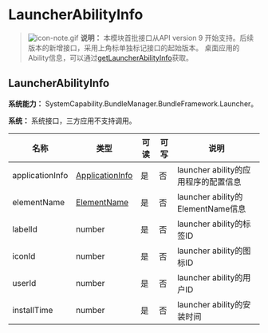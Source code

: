 # LauncherAbilityInfo
> ![icon-note.gif](public_sys-resources/icon-note.gif) **说明：**
> 本模块首批接口从API version 9 开始支持。后续版本的新增接口，采用上角标单独标记接口的起始版本。
桌面应用的Ability信息，可以通过[getLauncherAbilityInfo](js-apis-launcherBundleManager.md#launcherbundlemanagergetlauncherabilityinfo9)获取。

## LauncherAbilityInfo

 **系统能力：** SystemCapability.BundleManager.BundleFramework.Launcher。

 **系统：** 系统接口，三方应用不支持调用。

| 名称            | 类型                                                        | 可读 | 可写 | 说明                                 |
| --------------- | ----------------------------------------------------------- | ---- | ---- | ------------------------------------ |
| applicationInfo | [ApplicationInfo](js-apis-bundleManager-applicationInfo.md) | 是   | 否   | launcher ability的应用程序的配置信息 |
| elementName     | [ElementName](js-apis-bundleManager-elementName.md)         | 是   | 否   | launcher ability的ElementName信息    |
| labelId         | number                                                      | 是   | 否   | launcher ability的标签ID             |
| iconId          | number                                                      | 是   | 否   | launcher ability的图标ID             |
| userId          | number                                                      | 是   | 否   | launcher ability的用户ID             |
| installTime     | number                                                      | 是   | 否   | launcher ability的安装时间           |